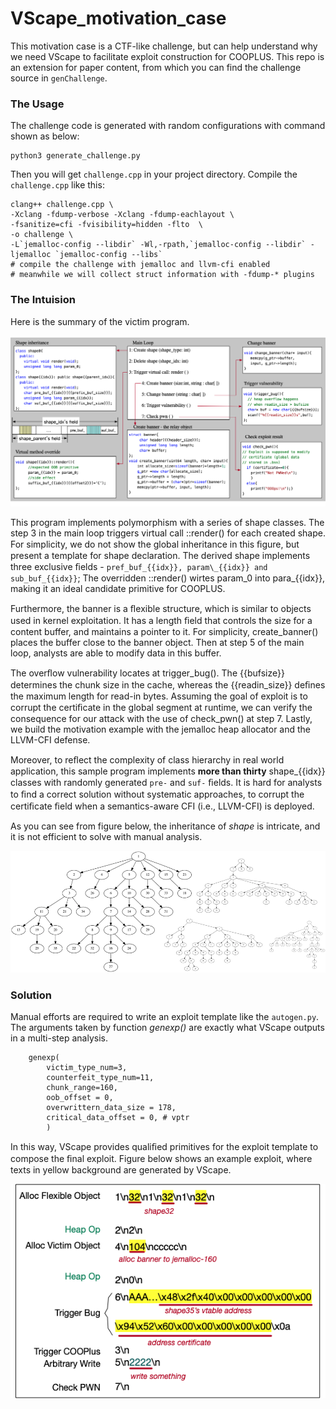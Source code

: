 # VScape_motivation_case

This motivation case is a CTF-like challenge, but can help understand why we need VScape to facilitate exploit construction for COOPLUS. This repo is an extension for paper content, from which you can find the challenge source in `genChallenge`.

### The Usage

The challenge code is generated with random configurations with command shown as below:

```shell
python3 generate_challenge.py
```

Then you will get `challenge.cpp` in your project directory. Compile the `challenge.cpp` like this:

```shell
clang++ challenge.cpp \
-Xclang -fdump-verbose -Xclang -fdump-eachlayout \
-fsanitize=cfi -fvisibility=hidden -flto  \
-o challenge \
-L`jemalloc-config --libdir` -Wl,-rpath,`jemalloc-config --libdir` -ljemalloc `jemalloc-config --libs`
# compile the challenge with jemalloc and llvm-cfi enabled
# meanwhile we will collect struct information with -fdump-* plugins
```



### The Intuision

Here is the summary of the victim program.

![image-20210103144031241](README.assets/image-20210103144031241.png)

This program implements polymorphism with a series of shape classes. The step 3 in the main loop triggers virtual call ::render() for each created shape. For simplicity, we do not show the global inheritance in this ﬁgure, but present a template for shape declaration. The derived shape implements three exclusive ﬁelds - `pref_buf_{{idx}}, param\_{{idx}} and sub_buf_{{idx}}`; The overridden ::render() wirtes param_0 into para_{{idx}}, making it an ideal candidate primitive for COOPLUS.

Furthermore, the banner is a ﬂexible structure, which is similar to objects used in kernel exploitation. It has a length ﬁeld that controls the size for a content buffer, and maintains a pointer to it. For simplicity, create_banner() places the buffer close to the banner object. Then at step 5 of the main loop, analysts are able to modify data in this buffer.

The overﬂow vulnerability locates at trigger_bug(). The {{bufsize}} determines the chunk size in the cache, whereas the {{readin_size}} deﬁnes the maximum length for read-in bytes. Assuming the goal of exploit is to corrupt the certiﬁcate in the global segment at runtime, we can verify the consequence for our attack with the use of check_pwn() at step 7. Lastly, we build the motivation example with the jemalloc heap allocator and the LLVM-CFI defense.

Moreover, to reﬂect the complexity of class hierarchy in real world application, this sample program implements **more than thirty** shape_{{idx}} classes with randomly generated `pre-` and `suf-` ﬁelds. It is hard for analysts to ﬁnd a correct solution without systematic approaches, to corrupt the certiﬁcate ﬁeld when a semantics-aware CFI (i.e., LLVM-CFI) is deployed.



As you can see from figure below, the inheritance of _shape_ is intricate, and it is not efficient to solve with manual analysis.

![image-20210103155355957](README.assets/image-20210103155355957.png)



### Solution

Manual efforts are required to write an exploit template like the  `autogen.py`.  The arguments taken by function _genexp()_ are exactly what VScape outputs in a multi-step analysis.

```
    genexp(
        victim_type_num=3,
        counterfeit_type_num=11,
        chunk_range=160,
        oob_offset = 0,
        overwrittern_data_size = 178,
        critical_data_offset = 0, # vptr 
        )
```

In this way, VScape provides qualiﬁed primitives for the exploit template to compose the ﬁnal exploit. Figure below shows an example exploit, where texts in yellow background are generated by VScape.

![image-20210103163148480](README.assets/image-20210103163148480.png)

